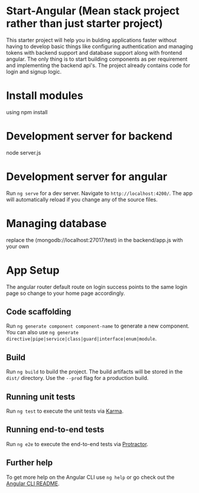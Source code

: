 # Start-Angular (Mean stack project rather than just starter project)

This starter project will help you in bulding applications faster without having to develop basic things like configuring authentication and managing tokens with backend support and database support along with frontend angular. The only thing is to start building components as per requirement and implementing the backend api's. The project already contains code for login and signup logic.

# Install modules
 using npm install 

# Development server for backend
  node server.js

# Development server for angular

Run `ng serve` for a dev server. Navigate to `http://localhost:4200/`. The app will automatically reload if you change any of the source files.

# Managing database  
  replace the (mongodb://localhost:27017/test) in the backend/app.js with your own

# App Setup
The angular router default route on login success points to the same login page so change to your home page accordingly.

## Code scaffolding

Run `ng generate component component-name` to generate a new component. You can also use `ng generate directive|pipe|service|class|guard|interface|enum|module`.

## Build

Run `ng build` to build the project. The build artifacts will be stored in the `dist/` directory. Use the `--prod` flag for a production build.

## Running unit tests

Run `ng test` to execute the unit tests via [Karma](https://karma-runner.github.io).

## Running end-to-end tests

Run `ng e2e` to execute the end-to-end tests via [Protractor](http://www.protractortest.org/).

## Further help

To get more help on the Angular CLI use `ng help` or go check out the [Angular CLI README](https://github.com/angular/angular-cli/blob/master/README.md).
